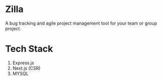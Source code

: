 # Zilla

A bug tracking and agile project management tool for your team or group project.

# Tech Stack

1. Express.js
2. Next.js (CSR)
3. MYSQL
